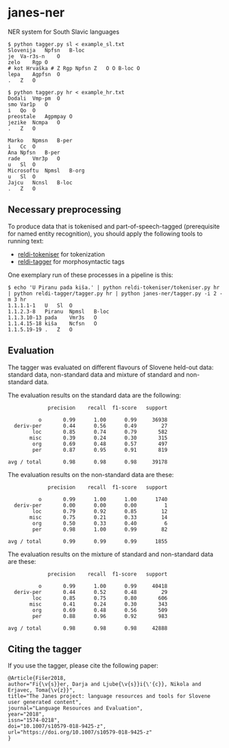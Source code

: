 # janes-ner
NER system for South Slavic languages

```
$ python tagger.py sl < example_sl.txt
Slovenija	Npfsn	B-loc
je	Va-r3s-n	O
zelo	Rgp	O
# kot Hrvaška #	Z Rgp Npfsn Z	O O B-loc O
lepa	Agpfsn	O
.	Z	O

$ python tagger.py hr < example_hr.txt
Dodali	Vmp-pm	O
smo	Var1p	O
i	Qo	O
preostale	Agpmpay	O
jezike	Ncmpa	O
.	Z	O

Marko	Npmsn	B-per
i	Cc	O
Ana	Npfsn	B-per
rade	Vmr3p	O
u	Sl	O
Microsoftu	Npmsl	B-org
u	Sl	O
Jajcu	Ncnsl	B-loc
.	Z	O

```

## Necessary preprocessing

To produce data that is tokenised and part-of-speech-tagged (prerequisite for named entity recognition), you should apply the following tools to running text:

- [reldi-tokeniser](https://github.com/clarinsi/reldi-tokeniser) for tokenization
- [reldi-tagger](https://github.com/clarinsi/reldi-tagger) for morphosyntactic tags

One exemplary run of these processes in a pipeline is this:

```
$ echo 'U Piranu pada kiša.' | python reldi-tokeniser/tokeniser.py hr | python reldi-tagger/tagger.py hr | python janes-ner/tagger.py -i 2 -m 3 hr
1.1.1.1-1	U	Sl	O
1.1.2.3-8	Piranu	Npmsl	B-loc
1.1.3.10-13	pada	Vmr3s	O
1.1.4.15-18	kiša	Ncfsn	O
1.1.5.19-19	.	Z	O
```

## Evaluation

The tagger was evaluated on different flavours of Slovene held-out data: standard data, non-standard data and mixture of standard and non-standard data.

The evaluation results on the standard data are the following:

```
             precision    recall  f1-score   support

          o       0.99      1.00      0.99     36938
  deriv-per       0.44      0.56      0.49        27
        loc       0.85      0.74      0.79       582
       misc       0.39      0.24      0.30       315
        org       0.69      0.48      0.57       497
        per       0.87      0.95      0.91       819

avg / total       0.98      0.98      0.98     39178
```

The evaluation results on the non-standard data are these:

```
             precision    recall  f1-score   support

          o       0.99      1.00      1.00      1740
  deriv-per       0.00      0.00      0.00         1
        loc       0.79      0.92      0.85        12
       misc       0.75      0.21      0.33        14
        org       0.50      0.33      0.40         6
        per       0.98      1.00      0.99        82

avg / total       0.99      0.99      0.99      1855
```

The evaluation results on the mixture of standard and non-standard data are these:

```
             precision    recall  f1-score   support

          o       0.99      1.00      0.99     40418
  deriv-per       0.44      0.52      0.48        29
        loc       0.85      0.75      0.80       606
       misc       0.41      0.24      0.30       343
        org       0.69      0.48      0.56       509
        per       0.88      0.96      0.92       983

avg / total       0.98      0.98      0.98     42888
```

## Citing the tagger

If you use the tagger, please cite the following paper:

```
@Article{Fišer2018,
author="Fi{\v{s}}er, Darja and Ljube{\v{s}}i{\'{c}}, Nikola and Erjavec, Toma{\v{z}}",
title="The Janes project: language resources and tools for Slovene user generated content",
journal="Language Resources and Evaluation",
year="2018",
issn="1574-0218",
doi="10.1007/s10579-018-9425-z",
url="https://doi.org/10.1007/s10579-018-9425-z"
}
```
